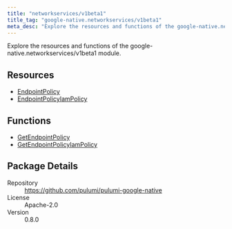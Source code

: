 ```yaml
---
title: "networkservices/v1beta1"
title_tag: "google-native.networkservices/v1beta1"
meta_desc: "Explore the resources and functions of the google-native.networkservices/v1beta1 module."
---
```


<!-- WARNING: this file was generated by Pulumi Docs Generator. -->
<!-- Do not edit by hand unless you're certain you know what you are doing! -->

Explore the resources and functions of the google-native.networkservices/v1beta1 module.

<h2 id="resources">Resources</h2>
<ul class="api">
    <li><a href="endpointpolicy" title="EndpointPolicy"><span class="symbol resource"></span>EndpointPolicy</a></li>
    <li><a href="endpointpolicyiampolicy" title="EndpointPolicyIamPolicy"><span class="symbol resource"></span>EndpointPolicyIamPolicy</a></li>
</ul>

<h2 id="functions">Functions</h2>
<ul class="api">
    <li><a href="getendpointpolicy" title="GetEndpointPolicy"><span class="symbol function"></span>GetEndpointPolicy</a></li>
    <li><a href="getendpointpolicyiampolicy" title="GetEndpointPolicyIamPolicy"><span class="symbol function"></span>GetEndpointPolicyIamPolicy</a></li>
</ul>

<h2 id="package-details">Package Details</h2>
<dl class="package-details">
	<dt>Repository</dt>
	<dd><a href="https://github.com/pulumi/pulumi-google-native">https://github.com/pulumi/pulumi-google-native</a></dd>
	<dt>License</dt>
	<dd>Apache-2.0</dd>
	<dt>Version</dt>
	<dd>0.8.0</dd>
</dl>


